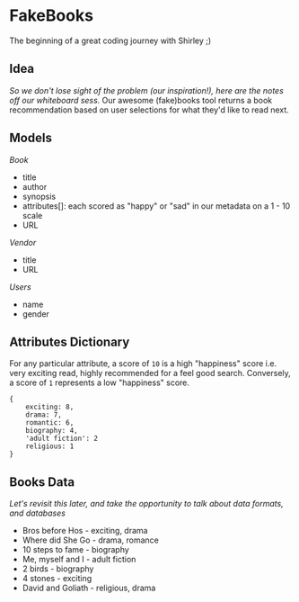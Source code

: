 # FakeBooks
The beginning of a great coding journey with Shirley ;)

## Idea
*So we don't lose sight of the problem (our inspiration!), here are the notes off our whiteboard sess.*
Our awesome (fake)books tool returns a book recommendation based on user selections for what they'd like to read next.

## Models
*Book*
- title 
- author
- synopsis
- attributes[]: each scored as "happy" or "sad" in our metadata on a 1 - 10 scale
- URL

*Vendor* 
- title 
- URL

*Users*
- name
- gender 

## Attributes Dictionary
For any particular attribute, a score of `10` is a high "happiness" score i.e. very exciting read, highly recommended for a feel good search. Conversely, a score of `1` represents a low "happiness" score.
```
{
    exciting: 8,
    drama: 7,
    romantic: 6,
    biography: 4,
    'adult fiction': 2
    religious: 1
}
```

## Books Data
*Let's revisit this later, and take the opportunity to talk about data formats, and databases*
- Bros before Hos - exciting, drama 
- Where did She Go - drama, romance
- 10 steps to fame - biography
- Me, myself and I - adult fiction
- 2 birds - biography
- 4 stones - exciting 
- David and Goliath - religious, drama
